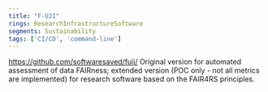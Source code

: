 ```yaml
---
title: "F-UJI"
rings: ResearchInfrastructureSoftware
segments: Sustainability
tags: ['CI/CD', 'command-line']
---
```

https://github.com/softwaresaved/fuji/
Original version for automated assessment of data FAIRness; extended version (POC only - not all metrics are implemented) for research software based on the FAIR4RS principles.
